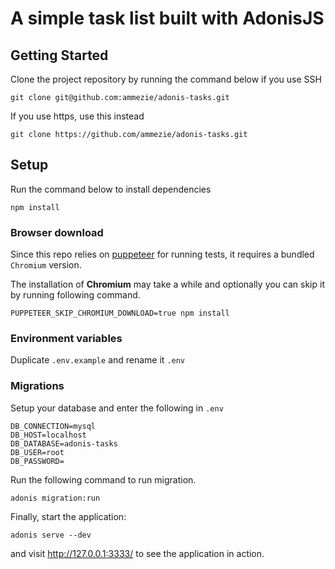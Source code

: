 # A simple task list built with AdonisJS

## Getting Started

Clone the project repository by running the command below if you use SSH

```
git clone git@github.com:ammezie/adonis-tasks.git
```

If you use https, use this instead

```
git clone https://github.com/ammezie/adonis-tasks.git
```

## Setup

Run the command below to install dependencies

```
npm install
```


### Browser download

Since this repo relies on [puppeteer](https://github.com/GoogleChrome/puppeteer) for running tests, it requires a bundled `Chromium` version.

The installation of **Chromium** may take a while and optionally you can skip it by running following command.

```
PUPPETEER_SKIP_CHROMIUM_DOWNLOAD=true npm install
```


### Environment variables

Duplicate `.env.example` and rename it `.env`


### Migrations

Setup your database and enter the following in `.env`

```
DB_CONNECTION=mysql
DB_HOST=localhost
DB_DATABASE=adonis-tasks
DB_USER=root
DB_PASSWORD=
```

Run the following command to run migration.

```
adonis migration:run
```

Finally, start the application:

```
adonis serve --dev
```

and visit http://127.0.0.1:3333/ to see the application in action.
